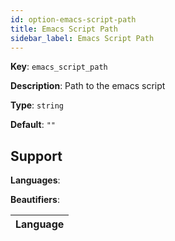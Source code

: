 ```yaml
---
id: option-emacs-script-path
title: Emacs Script Path
sidebar_label: Emacs Script Path
---
```

**Key**: `emacs_script_path`

**Description**: Path to the emacs script

**Type**: `string`

**Default**: `""`

## Support
**Languages**: 

**Beautifiers**: 

| Language |
| --- |